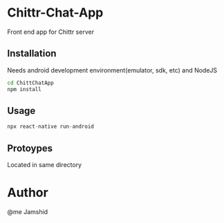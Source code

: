# Chittr-Chat-App

Front end app for Chittr server 

## Installation
 Needs android development environment(emulator, sdk, etc) and NodeJS

```bash
cd ChittChatApp
npm install 
```

## Usage

```python
npx react-native run-android

```

## Protoypes
Located in same directory

# Author
@me Jamshid
